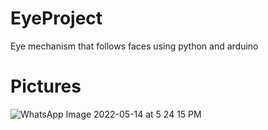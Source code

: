 # EyeProject

Eye mechanism that follows faces using python and arduino

# Pictures

![WhatsApp Image 2022-05-14 at 5 24 15 PM](https://user-images.githubusercontent.com/38078401/168453182-8475b18c-919a-45b8-aafd-0c0e660d80a8.jpeg)
